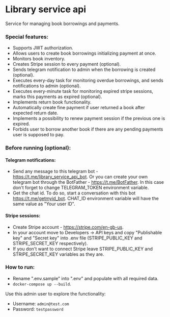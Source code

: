 # Library service api
Service for managing book borrowings and payments.

### Special features:
* Supports JWT authorization.
* Allows users to create book borrowings initializing payment at once.
* Monitors book inventory.
* Creates Stripe session to every payment (optional).
* Sends telegram notification to admin when the borrowing is created (optional).
* Executes every-day task for monitoring overdue borrowings, and sends notifications to admin (optional).
* Executes every-minute task for monitoring expired stripe sessions, marks this payments as expired (optional).
* Implements return book functionality.
* Automatically create fine payment if user returned a book after expected return date.
* Implements a possibility to renew payment session if the previous one is expired.
* Forbids user to borrow another book if there are any pending payments user is supposed to pay.


### Before running (optional):

#### Telegram notifications:
- Send any message to this telegram bot - https://t.me/library_service_api_bot.
Or you can create your own telegram bot through the BotFather - https://t.me/BotFather. In this case don't forget to change TELEGRAM_TOKEN environment variable.
- Get the chat id. To do so, start a conversation with this bot https://t.me/getmyid_bot. CHAT_ID environment variable will have the same value as "Your user ID". 

#### Stripe sessions:
- Create Stripe account - https://stripe.com/en-gb-us.
- In your account move to Developers -> API keys and copy "Publishable key" and "Secret key" into .env file (STRIPE_PUBLIC_KEY and STRIPE_SECRET_KEY respectively).
- If you don't want to connect Stripe leave STRIPE_PUBLIC_KEY and STRIPE_SECRET_KEY variables as they are.

### How to run:
- Rename ".env.sample" into ".env" and populate with all required data.
- `docker-compose up --build`.

Use this admin user to explore the functionality:
* Username: `admin@test.com`
* Password: `testpassword`
